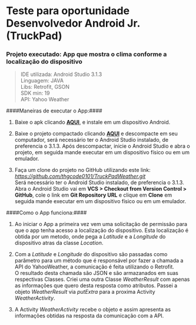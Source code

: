 # Teste para oportunidade Desenvolvedor Android Jr. (TruckPad) #

### Projeto executado: App que mostra o clima conforme a localização do dispositivo ###

>IDE utilizada: Android Studio 3.1.3  
>Linguagem: JAVA  
>Libs: Retrofit, GSON  
>SDK min: 19  
>API: Yahoo Weather  

####Maneiras de executar o App:####

1. Baixe o apk clicando [**AQUI**](https://drive.google.com/file/d/1AdSzI2AWRvBL-ia-qKGWssyok0JcUF-H/view?usp=sharing), e instale em um dispositivo Android.

2. Baixe o projeto compactado clicando [**AQUI**](https://drive.google.com/open?id=1wwNRlrSGFlEgR_A1U3cKYvH8zztrx0J6) e descompacte em seu computador, será necessário ter o Android Studio instalado, de preferencia o 3.1.3.
Após descompactar, inicie o Android Studio e abra o projeto, em seguida mande executar em um dispositivo físico ou em um emulador.

3. Faça um clone do projeto no GitHub utilizando este link: *https://github.com/thgcode0101/TruckPadWeather.git*  
Será necessário ter o Android Studio instalado, de preferencia o 3.1.3.
Abra o Android Studio vai em **VCS > Checkout from Version Control > GitHub**, cole o link em **Git Repository URL** e clique em **Clone**
em seguida mande executar em um dispositivo físico ou em um emulador.


####Como o App funciona:####

1. Ao iniciar o App a primeira vez vem uma solicitação de permissão para que o app tenha acesso a localização do dispositivo. Esta localização é obtida por um metodo, onde pega a *Latitude* e a *Longitude* do dispositivo atras da classe *Location*.

2. Com a *Latitude* e *Longitude* do dispositivo são passadas como parâmetro para um método que é responsável por fazer a chamada a API do YahooWeather, a comunicação é feita utilizando o Retrofit.  
O resultado desta chamada são JSON e são armazanados em suas respectivas Classes. Criei uma outra Classe *WeatherResult* com apenas as informações que quero desta resposta como atributos. Passei a objeto *WeatherResult* via *putExtra* para a proxima Activity *WeatherActivity*.

3. A Activity *WeatherActivity* recebe o objeto e assim apresenta as informações obtidas na resposta da comunicação com a API.





